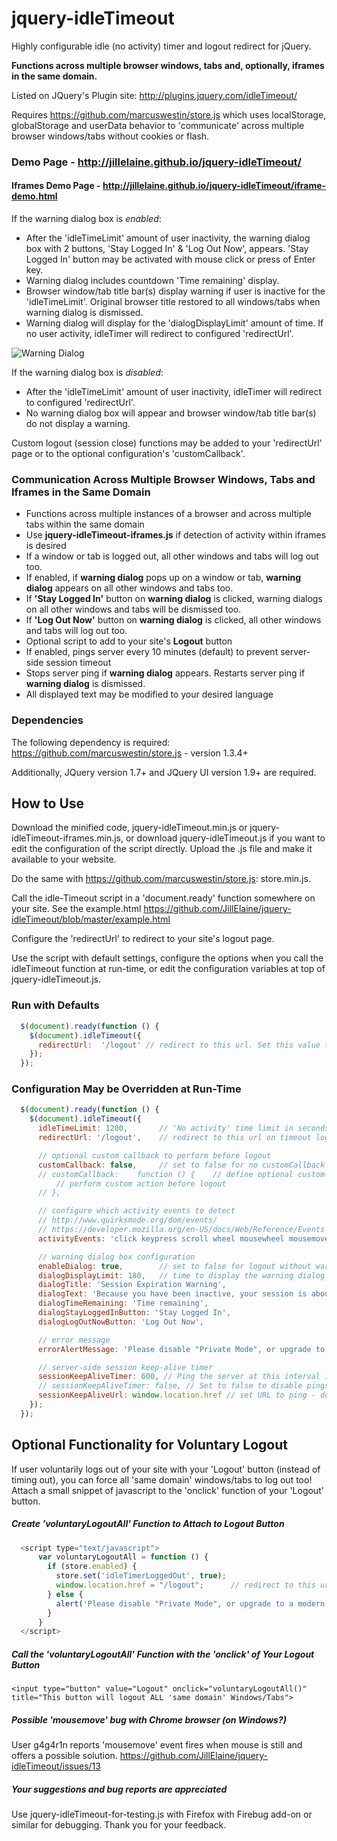 # jquery-idleTimeout

Highly configurable idle (no activity) timer and logout redirect for jQuery.

**Functions across multiple browser windows, tabs and, optionally, iframes in the same domain.**

Listed on JQuery's Plugin site: http://plugins.jquery.com/idleTimeout/

Requires https://github.com/marcuswestin/store.js which uses localStorage, globalStorage and userData behavior to 'communicate' across multiple browser windows/tabs without cookies or flash.

### Demo Page - http://jillelaine.github.io/jquery-idleTimeout/

#### Iframes Demo Page - http://jillelaine.github.io/jquery-idleTimeout/iframe-demo.html

If the warning dialog box is *enabled*:
* After the 'idleTimeLimit' amount of user inactivity, the warning dialog box with 2 buttons, 'Stay Logged In' & 'Log Out Now', appears. 'Stay Logged In' button may be activated with mouse click or press of Enter key.
* Warning dialog includes countdown 'Time remaining' display.
* Browser window/tab title bar(s) display warning if user is inactive for the 'idleTimeLimit'. Original browser title restored to all windows/tabs when warning dialog is dismissed.
* Warning dialog will display for the 'dialogDisplayLimit' amount of time. If no user activity, idleTimer will redirect to configured 'redirectUrl'.

![Warning Dialog](https://raw.github.com/JillElaine/jquery-idleTimeout/master/warning_dialog.png)

If the warning dialog box is *disabled*:
* After the 'idleTimeLimit' amount of user inactivity, idleTimer will redirect to configured 'redirectUrl'.
* No warning dialog box will appear and browser window/tab title bar(s) do not display a warning.

Custom logout (session close) functions may be added to your 'redirectUrl' page or to the optional configuration's 'customCallback'.

### Communication Across Multiple Browser Windows, Tabs and Iframes in the Same Domain

* Functions across multiple instances of a browser and across multiple tabs within the same domain
* Use **jquery-idleTimeout-iframes.js** if detection of activity within iframes is desired
* If a window or tab is logged out, all other windows and tabs will log out too.
* If enabled, if **warning dialog** pops up on a window or tab, **warning dialog** appears on all other windows and tabs too.
* If **'Stay Logged In'** button on **warning dialog** is clicked, warning dialogs on all other windows and tabs will be dismissed too.
* If **'Log Out Now'** button on **warning dialog** is clicked, all other windows and tabs will log out too.
* Optional script to add to your site's **Logout** button
* If enabled, pings server every 10 minutes (default) to prevent server-side session timeout
* Stops server ping if **warning dialog** appears. Restarts server ping if **warning dialog** is dismissed.
* All displayed text may be modified to your desired language

### Dependencies

The following dependency is required: https://github.com/marcuswestin/store.js - version 1.3.4+

Additionally, JQuery version 1.7+ and JQuery UI version 1.9+ are required.

## How to Use

Download the minified code, jquery-idleTimeout.min.js or jquery-idleTimeout-iframes.min.js, or download jquery-idleTimeout.js if you want to edit the configuration of the script directly. Upload the .js file and make it available to your website.

Do the same with https://github.com/marcuswestin/store.js: store.min.js.

Call the idle-Timeout script in a 'document.ready' function somewhere on your site. See the example.html https://github.com/JillElaine/jquery-idleTimeout/blob/master/example.html

Configure the 'redirectUrl' to redirect to your site's logout page.

Use the script with default settings, configure the options when you call the idleTimeout function at run-time, or edit the configuration variables at top of jquery-idleTimeout.js.

### Run with Defaults

```Javascript
  $(document).ready(function () {
    $(document).idleTimeout({
      redirectUrl:  '/logout' // redirect to this url. Set this value to YOUR site's logout page.
    });
  });
```

### Configuration May be Overridden at Run-Time

```Javascript
  $(document).ready(function () {
    $(document).idleTimeout({
      idleTimeLimit: 1200,       // 'No activity' time limit in seconds. 1200 = 20 Minutes
      redirectUrl: '/logout',    // redirect to this url on timeout logout. Set to "redirectUrl: false" to disable redirect

      // optional custom callback to perform before logout
      customCallback: false,     // set to false for no customCallback
      // customCallback:    function () {    // define optional custom js function
          // perform custom action before logout
      // },

      // configure which activity events to detect
      // http://www.quirksmode.org/dom/events/
      // https://developer.mozilla.org/en-US/docs/Web/Reference/Events
      activityEvents: 'click keypress scroll wheel mousewheel mousemove', // separate each event with a space

      // warning dialog box configuration
      enableDialog: true,        // set to false for logout without warning dialog
      dialogDisplayLimit: 180,   // time to display the warning dialog before logout (and optional callback) in seconds. 180 = 3 Minutes
      dialogTitle: 'Session Expiration Warning',
      dialogText: 'Because you have been inactive, your session is about to expire.',
      dialogTimeRemaining: 'Time remaining',
      dialogStayLoggedInButton: 'Stay Logged In',
      dialogLogOutNowButton: 'Log Out Now',

      // error message
      errorAlertMessage: 'Please disable "Private Mode", or upgrade to a modern browser. Or perhaps a dependent file missing. Please see: https://github.com/marcuswestin/store.js',

      // server-side session keep-alive timer
      sessionKeepAliveTimer: 600, // Ping the server at this interval in seconds. 600 = 10 Minutes
      // sessionKeepAliveTimer: false, // Set to false to disable pings
      sessionKeepAliveUrl: window.location.href // set URL to ping - does not apply if sessionKeepAliveTimer: false
    });
  });
```

## Optional Functionality for Voluntary Logout
If user voluntarily logs out of your site with your 'Logout' button (instead of timing out), you can force all 'same domain' windows/tabs to log out too! Attach a small snippet of javascript to the 'onclick' function of your 'Logout' button.

##### Create 'voluntaryLogoutAll' Function to Attach to Logout Button

```Javascript
  <script type="text/javascript">
      var voluntaryLogoutAll = function () {
        if (store.enabled) {
          store.set('idleTimerLoggedOut', true);
          window.location.href = "/logout";      // redirect to this url. Set this value to YOUR site's logout page.
        } else {
          alert('Please disable "Private Mode", or upgrade to a modern browser. Or perhaps a dependent file missing. Please see: https://github.com/marcuswestin/store.js')
        }
      }
  </script>
```

##### Call the 'voluntaryLogoutAll' Function with the 'onclick' of Your Logout Button

```
<input type="button" value="Logout" onclick="voluntaryLogoutAll()" title="This button will logout ALL 'same domain' Windows/Tabs">
```
##### Possible 'mousemove' bug with Chrome browser (on Windows?)
User g4g4r1n reports 'mousemove' event fires when mouse is still and offers a possible solution. 
https://github.com/JillElaine/jquery-idleTimeout/issues/13

##### Your suggestions and bug reports are appreciated
Use jquery-idleTimeout-for-testing.js with Firefox with Firebug add-on or similar for debugging. Thank you for your feedback.
